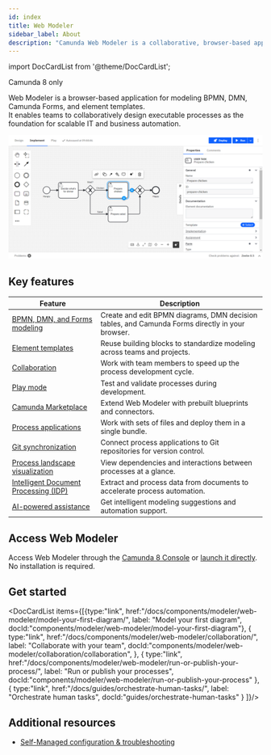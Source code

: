```yaml
---
id: index
title: Web Modeler
sidebar_label: About
description: "Camunda Web Modeler is a collaborative, browser-based application for modeling BPMN, DMN, Camunda Forms, and element templates for Camunda 8. It enables teams to collaboratively design, implement, and deploy processes."
---
```


import DocCardList from '@theme/DocCardList';

<span class="badge badge--cloud">Camunda 8 only</span>

Web Modeler is a browser-based application for modeling BPMN, DMN, Camunda Forms, and element templates.  
It enables teams to collaboratively design executable processes as the foundation for scalable IT and business automation.

![Web Modeler Screenshot](./img/context-pad/overview.png)

## Key features

| Feature                                                                       | Description                                                                                     |
| ----------------------------------------------------------------------------- | ----------------------------------------------------------------------------------------------- |
| [BPMN, DMN, and Forms modeling](../bpmn/bpmn.md)                              | Create and edit BPMN diagrams, DMN decision tables, and Camunda Forms directly in your browser. |
| [Element templates](./element-templates/using-templates.md)                   | Reuse building blocks to standardize modeling across teams and projects.                        |
| [Collaboration](./collaboration/collaboration.md)                             | Work with team members to speed up the process development cycle.                               |
| [Play mode](./collaboration/play-your-process.md)                             | Test and validate processes during development.                                                 |
| [Camunda Marketplace](./camunda-marketplace.md)                               | Extend Web Modeler with prebuilt blueprints and connectors.                                     |
| [Process applications](./process-applications/process-applications.md)        | Work with sets of files and deploy them in a single bundle.                                     |
| [Git synchronization](./git-sync.md)                                          | Connect process applications to Git repositories for version control.                           |
| [Process landscape visualization](./process-landscape-visualization.md)       | View dependencies and interactions between processes at a glance.                               |
| [Intelligent Document Processing (IDP)](./intelligent-document-processing.md) | Extract and process data from documents to accelerate process automation.                       |
| [AI-powered assistance](./advanced-modeling/camunda-docs-ai.md)               | Get intelligent modeling suggestions and automation support.                                    |

## Access Web Modeler

Access Web Modeler through the [Camunda 8 Console](../../console/introduction-to-console.md) or [launch it directly](./launch-web-modeler.md). No installation is required.

## Get started

<DocCardList items={[{type:"link", href:"/docs/components/modeler/web-modeler/model-your-first-diagram/", label: "Model your first diagram", docId:"components/modeler/web-modeler/model-your-first-diagram"},
{
type:"link", href:"/docs/components/modeler/web-modeler/collaboration/", label: "Collaborate with your team", docId:"components/modeler/web-modeler/collaboration/collaboration",
},
{
type:"link", href:"/docs/components/modeler/web-modeler/run-or-publish-your-process/", label: "Run or publish your processes", docId:"components/modeler/web-modeler/run-or-publish-your-process"
},
{
type:"link", href:"/docs/guides/orchestrate-human-tasks/", label: "Orchestrate human tasks", docId:"guides/orchestrate-human-tasks"
}
]}/>

## Additional resources

- [Self-Managed configuration & troubleshooting](../../../self-managed/components/modeler/web-modeler/overview.md)
